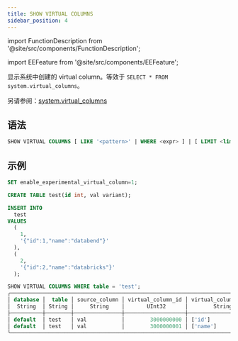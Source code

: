 ```yaml
---
title: SHOW VIRTUAL COLUMNS
sidebar_position: 4
---
```

import FunctionDescription from '@site/src/components/FunctionDescription';

<FunctionDescription description="Introduced or updated: v1.2.271"/>

import EEFeature from '@site/src/components/EEFeature';

<EEFeature featureName='VIRTUAL COLUMN'/>

显示系统中创建的 virtual column。等效于 `SELECT * FROM system.virtual_columns`。

另请参阅：[system.virtual_columns](../../../00-sql-reference/31-system-tables/system-virtual-columns.md)

## 语法

```sql
SHOW VIRTUAL COLUMNS [ LIKE '<pattern>' | WHERE <expr> ] | [ LIMIT <limit> ]
```

## 示例

```sql
SET enable_experimental_virtual_column=1;

CREATE TABLE test(id int, val variant);

INSERT INTO
  test
VALUES
  (
    1,
    '{"id":1,"name":"databend"}'
  ),
  (
    2,
    '{"id":2,"name":"databricks"}'
  );

SHOW VIRTUAL COLUMNS WHERE table = 'test';
╭───────────────────────────────────────────────────────────────────────────────────────────────────╮
│ database │  table │ source_column │ virtual_column_id │ virtual_column_name │ virtual_column_type │
│  String  │ String │     String    │       UInt32      │        String       │        String       │
├──────────┼────────┼───────────────┼───────────────────┼─────────────────────┼─────────────────────┤
│ default  │ test   │ val           │        3000000000 │ ['id']              │ UInt64              │
│ default  │ test   │ val           │        3000000001 │ ['name']            │ String              │
╰───────────────────────────────────────────────────────────────────────────────────────────────────╯
```
